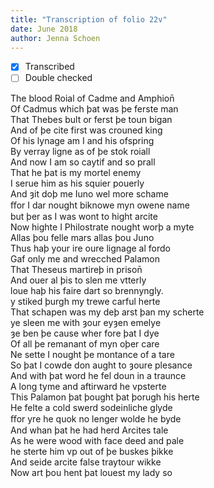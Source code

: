 ```yaml
---
title: "Transcription of folio 22v"
date: June 2018
author: Jenna Schoen
---
```


- [X] Transcribed
- [ ] Double checked

The blood Roial of Cadme and Amphion̄  
Of Cadmus which þat was þe ferste man  
That Thebes bult or ferst þe toun bigan  
And of þe cite first was crouned king  
Of his lynage am I and his ofspring  
By verray ligne as of þe stok roiall  
And now I am so caytif and so prall  
That he þat is my mortel enemy  
I serue him as his squier pouerly  
And ȝit doþ me Iuno wel more schame  
ﬀor I dar nought biknowe myn owene name  
but þer as I was wont to hight arcite  
Now highte I Philostrate nought worþ a myte  
Allas þou felle mars allas þou Juno  
Thus haþ your ire oure lignage al fordo  
Gaf only me and wrecched Palamon  
That Theseus martireþ in prison̄  
And ouer al þis to slen me vtterly  
loue haþ his faire dart so brennyngly.  
y stiked þurgh my trewe carful herte  
That schapen was my deþ arst þan my scherte  
ye sleen me with ȝour eyȝen emelye  
ȝe ben þe cause wher fore þat I dye  
Of all þe remanant of myn oþer care  
Ne sette I nought þe montance of a tare  
So þat I cowde don aught to ȝoure plesance  
And with þat word he fel doun in a traunce  
A long tyme and aftirward he vpsterte  
This Palamon þat þought þat þorugh his herte   
He felte a cold swerd sodeinliche glyde  
ﬀor yre he quok no lenger wolde he byde  
And whan þat he had herd Arcites tale  
As he were wood with face deed and pale  
he sterte him vp out of þe buskes þikke  
And seide arcite false traytour wikke  
Now art þou hent þat louest my lady so  
